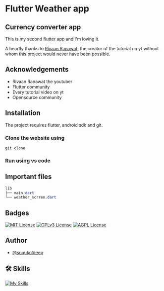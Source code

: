 # Flutter Weather app

## Currency converter app

This is my second flutter app and I'm loving it.

A heartly thanks to [Rivaan Ranawat](https://www.youtube.com/watch?v=CzRQ9mnmh44), the creator of the tutorial on yt without whom this project would never have been possible.

## Acknowledgements

 - Rivaan Ranawat the youtuber
 - Flutter community
 - Every tutorial video on yt
 - Opensource community


## Installation

The project requires flutter, android sdk and git.

### Clone the website using
```npm
git clone 
```

### Run using vs code 

## Important files
```css
lib
├── main.dart
└── weather_scrren.dart
```

## Badges

[![MIT License](https://img.shields.io/badge/License-MIT-green.svg)](https://choosealicense.com/licenses/mit/) 
[![GPLv3 License](https://img.shields.io/badge/License-GPL%20v3-yellow.svg)](https://opensource.org/licenses/)
[![AGPL License](https://img.shields.io/badge/license-AGPL-blue.svg)](http://www.gnu.org/licenses/agpl-3.0)


## Author
- [@sonukuldeep](https://www.github.com/sonukuldeep)


## 🛠 Skills

[![My Skills](https://skillicons.dev/icons?i=js,ts,html,css,tailwind,sass,nodejs,react,nextjs,svelte,vue,flask,rust,python,php,solidity,mongodb,mysql,prisma,figma,threejs,unity,godot,dart,flutter)](https://github.com/sonukuldeep)
